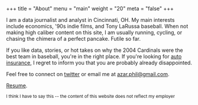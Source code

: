 +++
title = "About"
menu = "main"
weight = "20"
meta = "false"
+++


I am a data journalist and analyst in Cincinnati, OH. My main interests include economics, '90s indie films, and Tony LaRussa baseball. When not making high caliber content on this site, I am usually running, cycling, or chasing the chimera of a perfect pancake. Futile so far. 

If you like data, stories, or hot takes on why the 2004 Cardinals were the best team in baseball, you're in the right place. If you're looking for [auto insurance](https://philazar.com), I regret to inform you that you are probably already disappointed. 


Feel free to connect on [twitter](https://twitter.com/filetczar) or email me at azar.phil@gmail.com.


[Resume](https://www.phil-azar.com/resume.pdf). 








<small> I think I have to say this -- the content of this website does not reflect my employer </small>






